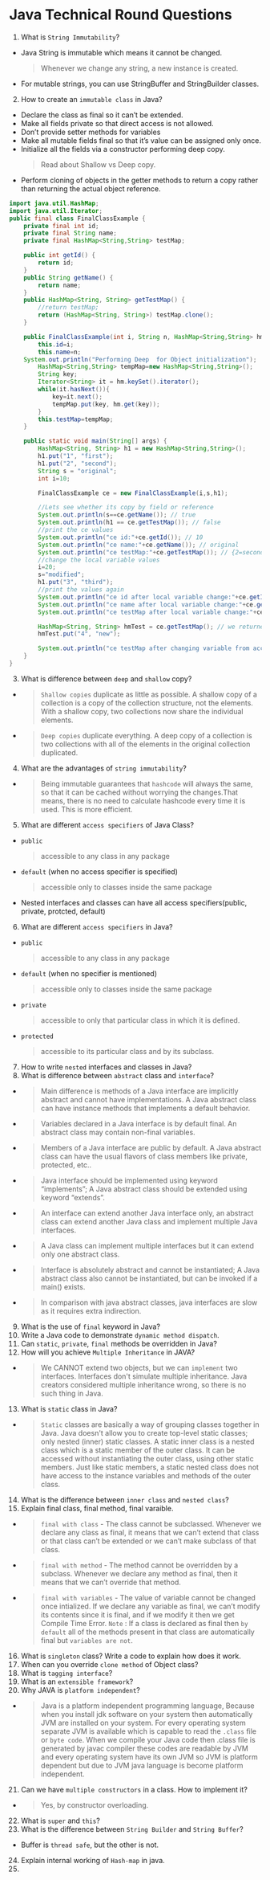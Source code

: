 # Java Technical Round Questions

1. What is `String Immutability`?
- Java String is immutable which means it cannot be changed.
  > Whenever we change any string, a new instance is created.
- For mutable strings, you can use StringBuffer and StringBuilder classes.
2. How to create an `immutable class` in Java?
- Declare the class as final so it can’t be extended.
- Make all fields private so that direct access is not allowed.
- Don’t provide setter methods for variables
- Make all mutable fields final so that it’s value can be assigned only once.
- Initialize all the fields via a constructor performing deep copy.
  > Read about Shallow vs Deep copy.
- Perform cloning of objects in the getter methods to return a copy rather than returning the actual object reference.

```java
import java.util.HashMap;
import java.util.Iterator;
public final class FinalClassExample {
	private final int id;
	private final String name;
	private final HashMap<String,String> testMap;

	public int getId() {
		return id;
	}
	public String getName() {
		return name;
	}
	public HashMap<String, String> getTestMap() {
		//return testMap;
		return (HashMap<String, String>) testMap.clone();
	}

	public FinalClassExample(int i, String n, HashMap<String,String> hm){
		this.id=i;
		this.name=n;
    System.out.println("Performing Deep  for Object initialization");
		HashMap<String,String> tempMap=new HashMap<String,String>();
		String key;
		Iterator<String> it = hm.keySet().iterator();
		while(it.hasNext()){
			key=it.next();
			tempMap.put(key, hm.get(key));
		}
		this.testMap=tempMap;
	}

	public static void main(String[] args) {
		HashMap<String, String> h1 = new HashMap<String,String>();
		h1.put("1", "first");
		h1.put("2", "second");
		String s = "original";
		int i=10;

		FinalClassExample ce = new FinalClassExample(i,s,h1);

		//Lets see whether its copy by field or reference
		System.out.println(s==ce.getName()); // true
		System.out.println(h1 == ce.getTestMap()); // false
		//print the ce values
		System.out.println("ce id:"+ce.getId()); // 10
		System.out.println("ce name:"+ce.getName()); // original
		System.out.println("ce testMap:"+ce.getTestMap()); // {2=second, 1=first}
		//change the local variable values
		i=20;
		s="modified";
		h1.put("3", "third");
		//print the values again
		System.out.println("ce id after local variable change:"+ce.getId()); // 10
		System.out.println("ce name after local variable change:"+ce.getName()); // original
		System.out.println("ce testMap after local variable change:"+ce.getTestMap()); // {2=second, 1=first}

		HashMap<String, String> hmTest = ce.getTestMap(); // we returned testMap's clone not reference
		hmTest.put("4", "new");

		System.out.println("ce testMap after changing variable from accessor methods:"+ce.getTestMap()); // {2=second, 1=first}
	}
}
```
3. What is difference between `deep` and `shallow` copy?
- > `Shallow copies` duplicate as little as possible. A shallow copy of a collection is a copy of the collection structure, not the elements. With a shallow copy, two collections now share the individual elements.

- > `Deep copies` duplicate everything. A deep copy of a collection is two collections with all of the elements in the original collection duplicated.
4. What are the advantages of `string immutability`?
- > Being immutable guarantees that `hashcode` will always the same, so that it can be cached without worrying the changes.That means, there is no need to calculate hashcode every time it is used. This is more efficient.
5. What are different `access specifiers` of Java Class?
- `public`
  > accessible to any class in any package
- `default` (when no access specifier is specified)
  > accessible only to classes inside the same package
- Nested interfaces and classes can have all access specifiers(public, private, protcted, default)
6. What are different `access specifiers` in Java?
- `public`
  > accessible to any class in any package
- `default` (when no specifier is mentioned)
  > accessible only to classes inside the same package
- `private`
  > accessible to only that particular class in which it is defined.
- `protected`
  > accessible to its particular class and by its subclass.
7. How to write `nested` interfaces and classes in Java?
8. What is difference between `abstract` class and `interface`?
- > Main difference is methods of a Java interface are implicitly abstract and cannot have implementations. A Java abstract class can have instance methods that implements a default behavior.
- > Variables declared in a Java interface is by default final. An  abstract class may contain non-final variables.
- > Members of a Java interface are public by default. A Java abstract class can have the usual flavors of class members like private, protected, etc..
- > Java interface should be implemented using keyword “implements”; A Java abstract class should be extended using keyword “extends”.
- > An interface can extend another Java interface only, an abstract class can extend another Java class and implement multiple Java interfaces.
- > A Java class can implement multiple interfaces but it can extend only one abstract class.
- > Interface is absolutely abstract and cannot be instantiated; A Java abstract class also cannot be instantiated, but can be invoked if a main() exists.
- > In comparison with java abstract classes, java interfaces are slow as it requires extra indirection.
9. What is the use of `final` keyword in Java?
10. Write a Java code to demonstrate `dynamic method dispatch`.
11. Can `static`, `private`, `final` methods be overridden in Java?
12. How will you achieve `Multiple Inheritance` in JAVA?
- > We CANNOT extend two objects, but we can `implement` two interfaces. Interfaces don't simulate multiple inheritance. Java creators considered multiple inheritance wrong, so there is no such thing in Java.
13. What is `static` class in Java?
- > `Static` classes are basically a way of grouping classes together in Java. Java doesn't allow you to create top-level static classes; only nested (inner) static classes. A static inner class is a nested class which is a static member of the outer class. It can be accessed without instantiating the outer class, using other static members. Just like static members, a static nested class does not have access to the instance variables and methods of the outer class.
14. What is the difference between `inner class` and `nested class`?
15. Explain final class, final method, final varaible.
- > `final with class` - The class cannot be subclassed. Whenever we declare any class as final, it means that we can’t extend that class or that class can’t be extended or we can’t make subclass of that class.
- > `final with method` - The method cannot be overridden by a subclass. Whenever we declare any method as final, then it means that we can’t override that method.
- > `final with variables` - The value of variable cannot be changed once intialized. If we declare any variable as final, we can’t modify its contents since it is final, and if we modify it then we get Compile Time Error.
`Note` : If a class is declared as final then `by default` all of the methods present in that class are automatically final but `variables are not`.
16. What is `singleton` class? Write a code to explain how does it work.
17. When can you override `clone method` of Object class?
18. What is `tagging interface`?
19. What is an `extensible framework`?
20. Why JAVA is `platform independent`?
- > Java is a platform independent programming language, Because when you install jdk software on your system then automatically JVM are installed on your system. For every operating system separate JVM is available which is capable to read the `.class` file or `byte code`. When we compile your Java code then .class file is generated by javac compiler these codes are readable by JVM and every operating system have its own JVM so JVM is platform dependent but due to JVM java language is become platform independent.
21. Can we have `multiple constructors` in a class. How to implement it?
- > Yes, by constructor overloading.
22. What is `super` and `this`?
23. What is the difference between `String Builder` and `String Buffer`?
- Buffer is `thread safe`, but the other is not.
24. Explain internal working of `Hash-map` in java.
25.
